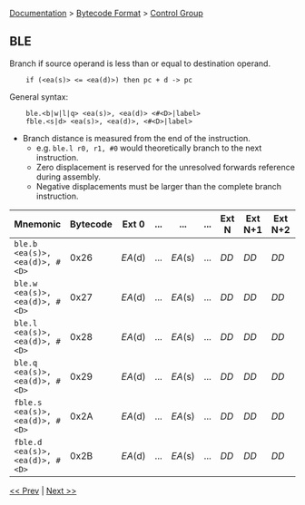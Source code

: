 [Documentation](../../README.md) > [Bytecode Format](../README.md) > [Control Group](../InstructionsControl.md)

## BLE

Branch if source operand is less than or equal to destination operand.

        if (<ea(s)> <= <ea(d)>) then pc + d -> pc

General syntax:

        ble.<b|w|l|q> <ea(s)>, <ea(d)> <#<D>|label>
        fble.<s|d> <ea(s)>, <ea(d)>, <#<D>|label>

* Branch distance is measured from the end of the instruction.
    - e.g. `ble.l r0, r1, #0` would theoretically branch to the next instruction.
    - Zero displacement is reserved for the unresolved forwards reference during assembly.
    - Negative displacements must be larger than the complete branch instruction.

| Mnemonic | Bytecode | Ext 0 | ... | ... | ... | Ext N | Ext N+1 | Ext N+2 | Ext N+3 |
| - | - | - | - | - | - | - | - | - | - |
| `ble.b <ea(s)>, <ea(d)>, #<D>` | 0x26 | *EA*(d) | ... | *EA*(s) | ... | *DD* | *DD* | *DD* | *DD* |
| `ble.w <ea(s)>, <ea(d)>, #<D>` | 0x27 | *EA*(d) | ... | *EA*(s) | ... | *DD* | *DD* | *DD* | *DD* |
| `ble.l <ea(s)>, <ea(d)>, #<D>` | 0x28 | *EA*(d) | ... | *EA*(s) | ... | *DD* | *DD* | *DD* | *DD* |
| `ble.q <ea(s)>, <ea(d)>, #<D>` | 0x29 | *EA*(d) | ... | *EA*(s) | ... | *DD* | *DD* | *DD* | *DD* |
| `fble.s <ea(s)>, <ea(d)>, #<D>` | 0x2A | *EA*(d) | ... | *EA*(s) | ... | *DD* | *DD* | *DD* | *DD* |
| `fble.d <ea(s)>, <ea(d)>, #<D>` | 0x2B | *EA*(d) | ... | *EA*(s) | ... | *DD* | *DD* | *DD* | *DD* |

[<< Prev](./c_11.md) | [Next >>](./c_13.md)

